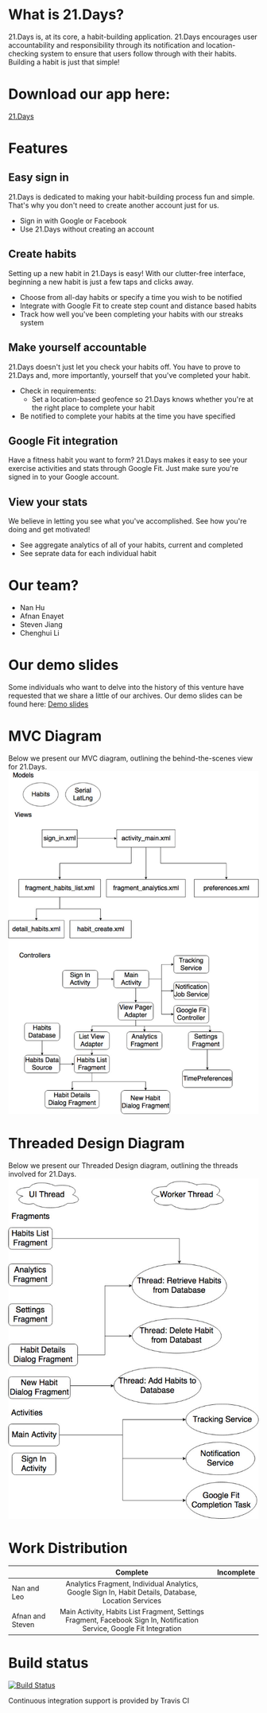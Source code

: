 # What is 21.Days?
21.Days is, at its core, a habit-building application. 21.Days encourages user accountability and responsibility through its notification and location-checking system to ensure that users follow through with their habits. Building a habit is just that simple!

# Download our app here:
[21.Days](https://github.com/afnanenayet/21.Days/blob/master/app/app-release.apk?raw=true)


# Features
## Easy sign in
21.Days is dedicated to making your habit-building process fun and simple. That's why you don't need to create another account just for us. 
- Sign in with Google or Facebook
- Use 21.Days without creating an account

## Create habits
Setting up a new habit in 21.Days is easy! With our clutter-free interface, beginning a new habit is just a few taps and clicks away.
- Choose from all-day habits or specify a time you wish to be notified
- Integrate with Google Fit to create step count and distance based habits
- Track how well you've been completing your habits with our streaks system

## Make yourself accountable
21.Days doesn't just let you check your habits off. You have to prove to 21.Days and, more importantly, yourself that you've completed your habit.
- Check in requirements:
    - Set a location-based geofence so 21.Days knows whether you're at the right place to complete your habit
- Be notified to complete your habits at the time you have specified

## Google Fit integration
Have a fitness habit you want to form? 21.Days makes it easy to see your exercise activities and stats through Google Fit. Just make sure you're signed in to your Google account.

## View your stats
We believe in letting you see what you've accomplished. See how you're doing and get motivated!
- See aggregate analytics of all of your habits, current and completed
- See seprate data for each individual habit

# Our team?
- Nan Hu
- Afnan Enayet
- Steven Jiang
- Chenghui Li

# Our demo slides
Some individuals who want to delve into the history of this venture have requested that we share a little of our archives. Our demo slides can be found here:
[Demo slides](https://docs.google.com/presentation/d/1jZVyAWzXpNxvboM9mWs4kSQBQadF9-X9Kso-EU4HQVo/edit?usp=sharing)

# MVC Diagram
Below we present our MVC diagram, outlining the behind-the-scenes view for 21.Days.
![alt text](https://github.com/afnanenayet/21.Days/blob/master/docs/images/MVC.jpg?raw=true)

# Threaded Design Diagram
Below we present our Threaded Design diagram, outlining the threads involved for 21.Days.
![alt text](https://github.com/afnanenayet/21.Days/blob/master/docs/images/Threaded%20Design%20Diagram.jpg?raw=true)


# Work Distribution

|               | Complete      | Incomplete  |
| ------------- |:-------------:| :------:|
| Nan and Leo   | Analytics Fragment, Individual Analytics, Google Sign In, Habit Details, Database, Location Services |   |
| Afnan and Steven | Main Activity, Habits List Fragment, Settings Fragment, Facebook Sign In, Notification Service, Google Fit Integration   |    |

# Build status
[![Build Status](https://travis-ci.com/afnanenayet/21.Days.svg?token=QtxzrX3Qc2BDQfwx8D1K&branch=master)](https://travis-ci.com/afnanenayet/21.Days)

Continuous integration support is provided by Travis CI
